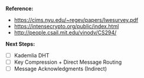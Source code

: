 **Reference:**
* https://cims.nyu.edu/~regev/papers/lwesurvey.pdf
* https://intensecrypto.org/public/index.html
* http://people.csail.mit.edu/vinodv/CS294/

**Next Steps:**

- [ ] Kademlia DHT
- [ ] Key Compression + Direct Message Routing
- [ ] Message Acknowledgments (Indirect)